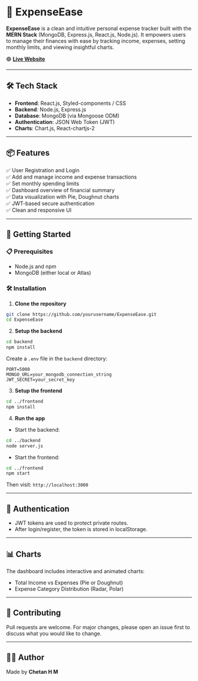 
# 💸 ExpenseEase

**ExpenseEase** is a clean and intuitive personal expense tracker built with the **MERN Stack** (MongoDB, Express.js, React.js, Node.js). It empowers users to manage their finances with ease by tracking income, expenses, setting monthly limits, and viewing insightful charts.

🟢 **[Live Website](https://chetanexpenseease.netlify.app/)**

---

## 🛠️ Tech Stack

- **Frontend**: React.js, Styled-components / CSS
- **Backend**: Node.js, Express.js
- **Database**: MongoDB (via Mongoose ODM)
- **Authentication**: JSON Web Token (JWT)
- **Charts**: Chart.js, React-chartjs-2

---

## 📦 Features

✅ User Registration and Login  
✅ Add and manage income and expense transactions  
✅ Set monthly spending limits  
✅ Dashboard overview of financial summary  
✅ Data visualization with Pie, Doughnut charts  
✅ JWT-based secure authentication  
✅ Clean and responsive UI  

---

## 🚀 Getting Started

### 📋 Prerequisites

- Node.js and npm
- MongoDB (either local or Atlas)

### 🛠 Installation

1. **Clone the repository**

```bash
git clone https://github.com/yourusername/ExpenseEase.git
cd ExpenseEase
```

2. **Setup the backend**

```bash
cd backend
npm install
```

Create a `.env` file in the `backend` directory:

```env
PORT=5000
MONGO_URL=your_mongodb_connection_string
JWT_SECRET=your_secret_key
```

3. **Setup the frontend**

```bash
cd ../frontend
npm install
```

4. **Run the app**

- Start the backend:

```bash
cd ../backend
node server.js
```

- Start the frontend:

```bash
cd ../frontend
npm start
```

Then visit: `http://localhost:3000`

---

## 🔐 Authentication

- JWT tokens are used to protect private routes.
- After login/register, the token is stored in localStorage.

---

## 📊 Charts

The dashboard includes interactive and animated charts:

- Total Income vs Expenses (Pie or Doughnut)
- Expense Category Distribution (Radar, Polar)

---

## 🙌 Contributing

Pull requests are welcome. For major changes, please open an issue first to discuss what you would like to change.

---

## 👨‍💻 Author

Made by **Chetan H M**
